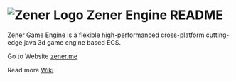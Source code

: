 ![Zener Logo](http://zener.me/img/logo.png) Zener Engine README
===================

Zener Game Engine is a flexible high-performanced cross-platform cutting-edge java 3d game engine based ECS.

Go to Website [zener.me](http://zener.me "Zener Engine")

Read more [Wiki](https://github.com/no8-lightning-man/zener/wiki "Zener Wiki")

